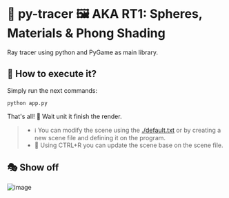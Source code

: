 # 🐍 py-tracer 🖼️ AKA RT1: Spheres, Materials & Phong Shading

Ray tracer using python and PyGame as main library.

## 🚀 How to execute it?

Simply run the next commands:

``` bash
python app.py
```

That's all! 🎉 Wait unit it finish the render.

> - ℹ️ You can modify the scene using the [./default.txt](./default.txt) or by creating a new scene file and defining it on the program.
> - 🧠 Using CTRL+R you can update the scene base on the scene file.

## 🎭 Show off

![image](https://github.com/chamale-rac/py-tracer/assets/63200593/efaa16d6-b921-4ada-ad2a-79c0b9cabdaa)

